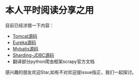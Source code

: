 # 本人平时阅读分享之用

目前已经涉猎一下内容：
- [Tomcat源码](./tomcat/README.md)
- [Eureka源码](./eureka/README.md)
- [Mybatis源码](./mybatis/README.md)
- [Sharding-JDBC源码](./sharding-jdbc/README.md)
- 翻译部分python爬虫框架scrapy官方文档

感兴趣的朋友欢迎Star,如有不对欢迎提issue指正，我们一起探讨。


